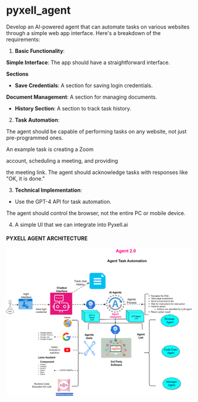# pyxell_agent


Develop an Al-powered agent that can automate tasks on various websites through a simple web app interface. Here's a breakdown of the requirements:

1. **Basic Functionality**:

**Simple Interface**: The app should have a straightforward interface.

**Sections**

- **Save Credentials**: A section for saving login credentials.

**Document Management**: A section for managing documents.

- **History Section**: A section to track task history.

2. **Task Automation**:

The agent should be capable of performing tasks on any website, not just pre-programmed ones.

An example task is creating a Zoom

account, scheduling a meeting, and providing

the meeting link. The agent should acknowledge tasks with responses like "OK, it is done."

3. **Technical Implementation**:

- Use the GPT-4 API for task automation.

The agent should control the browser, not the entire PC or mobile device.

4. A simple Ul that we can integrate into Pyxell.ai


#### PYXELL AGENT ARCHITECTURE

![PYXELL AGENT](pyxell_agent_architecture.svg)

